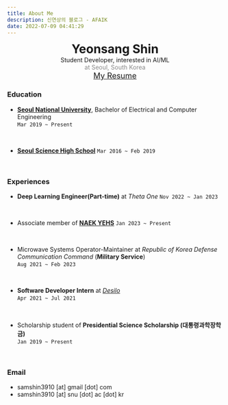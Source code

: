 ```yaml
---
title: About Me
description: 신연상의 블로그 - AFAIK
date: 2022-07-09 04:41:29
---
```


<div style = "text-align: center">
<span style = "font-size:2em"><b> Yeonsang Shin </b></span>
<br>
<span style = "font-size:1em">Student Developer, interested in AI/ML </span>
<br>
<span style = "font-size:1em ; opacity:0.5">at Seoul, South Korea </span>
<br>
<span style = "font-size:1.3em"><a href = "../files/YeonsangShin_CV_230202.pdf">My Resume</a></span>
</div>

### **Education**
- [**Seoul National University**](https://en.snu.ac.kr/), Bachelor of Electrical and Computer Engineering  
`Mar 2019 ~ Present`
<br>

- [**Seoul Science High School**](http://en.sshs.hs.kr)
`Mar 2016 ~ Feb 2019`

<br>

### **Experiences**
- **Deep Learning Engineer(Part-time)** at *Theta One*
`Nov 2022 ~ Jan 2023`
<br>

- Associate member of **[NAEK YEHS](http://yehs.or.kr/main/main.php)**
`Jan 2023 ~ Present`
<br>

- Microwave Systems Operator-Maintainer at *Republic of Korea Defense Communication Command*  (**Military Service**)   
`Aug 2021 ~ Feb 2023`  
<br>

- **Software Developer Intern** at [*Desilo*](https://desilo.ai)  
`Apr 2021 ~ Jul 2021` 
<br>

- Scholarship student of **Presidential Science Scholarship (대통령과학장학금)**  
`Jan 2019 ~ Present`
<br>

### **Email**
- samshin3910 [at] gmail [dot] com
- samshin3910 [at] snu [dot] ac [dot] kr
